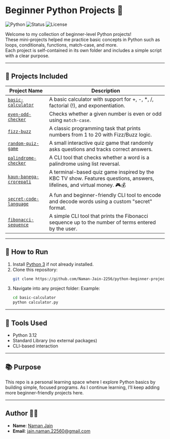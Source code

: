 # Beginner Python Projects 🐍

![Python](https://img.shields.io/badge/Python-3.12-blue?logo=python&logoColor=white)
![Status](https://img.shields.io/badge/Status-Improving-yellow)
![License](https://img.shields.io/badge/License-MIT-green)

Welcome to my collection of beginner-level Python projects!  
These mini-projects helped me practice basic concepts in Python such as loops, conditionals, functions, match-case, and more.  
Each project is self-contained in its own folder and includes a simple script with a clear purpose.

---

## 📂 Projects Included

| Project Name              | Description |
|--------------------------|-------------|
| [`basic-calculator`](./basic-calculator)       | A basic calculator with support for +, -, *, /, factorial (!), and exponentiation. |
| [`even-odd-checker`](./even-odd-checker)       | Checks whether a given number is even or odd using `match-case`. |
| [`fizz-buzz`](./fizz-buzz)                     | A classic programming task that prints numbers from 1 to 20 with Fizz/Buzz logic. |
| [`random-quiz-game`](./random-quiz-game)       | A small interactive quiz game that randomly asks questions and tracks correct answers. |
| [`palindrome-checker`](./palindrome-checker)   | A CLI tool that checks whether a word is a palindrome using list reversal. |
| [`kaun-banega-crorepati`](./kaun-banega-crorepati) | A terminal-based quiz game inspired by the KBC TV show. Features questions, answers, lifelines, and virtual money. 🎮💰 |
| [`secret-code-language`](./secret-code-language) | A fun and beginner-friendly CLI tool to encode and decode words using a custom "secret" format. |
| [`fibonacci-sequence`](./fibonacci-sequence)   | A simple CLI tool that prints the Fibonacci sequence up to the number of terms entered by the user. |


---

## 🚀 How to Run

1. Install [Python 3](https://www.python.org/) if not already installed.
2. Clone this repository:
   ```bash
   git clone https://github.com/Naman-Jain-2256/python-beginner-projects.git
   ```
3. Navigate into any project folder: 
   Example:
   ```bash
   cd basic-calculator
   python calculator.py
   ```

---

## 🧰 Tools Used
- Python 3.12
- Standard Library (no external packages)
- CLI-based interaction

---

## 📚 Purpose
This repo is a personal learning space where I explore Python basics by building simple, focused programs.
As I continue learning, I’ll keep adding more beginner-friendly projects here.

---

## Author 🙋‍♂️
- **Name**: [Naman Jain](https://github.com/Naman-Jain-2256)
- **Email**: [jain.naman.22560@gmail.com](mailto:jain.naman.22560@gmail.com)